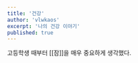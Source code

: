 ```yaml
---
title: '건강'
author: 'vlwkaos'
excerpt: '나의 건강 이야기'
published: true
---
```


고등학생 때부터 [[잠]]을 매우 중요하게 생각했다.

